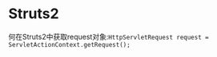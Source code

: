 # Struts2
<!-- @author DHJT 2018-09-07 -->

何在Struts2中获取request对象:`HttpServletRequest request = ServletActionContext.getRequest();`
